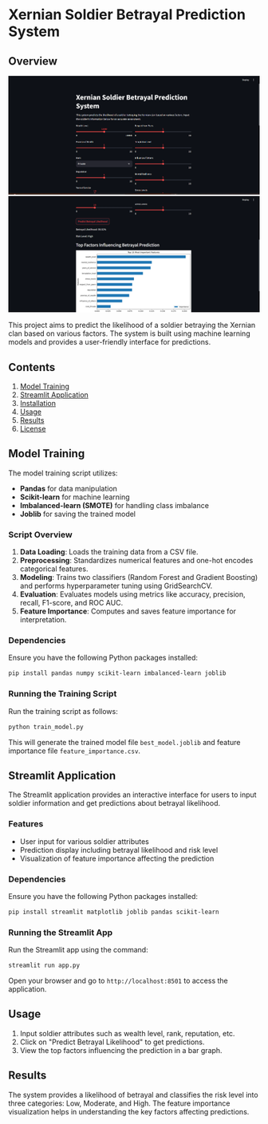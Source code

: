 # Xernian Soldier Betrayal Prediction System

## Overview
![alt text](<Screenshot 2024-09-23 221647.png>)
![alt text](<Screenshot 2024-09-23 221706.png>)

This project aims to predict the likelihood of a soldier betraying the Xernian clan based on various factors. The system is built using machine learning models and provides a user-friendly interface for predictions.

## Contents

1. [Model Training](#model-training)
2. [Streamlit Application](#streamlit-application)
3. [Installation](#installation)
4. [Usage](#usage)
5. [Results](#results)
6. [License](#license)

## Model Training

The model training script utilizes:
- **Pandas** for data manipulation
- **Scikit-learn** for machine learning
- **Imbalanced-learn (SMOTE)** for handling class imbalance
- **Joblib** for saving the trained model

### Script Overview

1. **Data Loading**: Loads the training data from a CSV file.
2. **Preprocessing**: Standardizes numerical features and one-hot encodes categorical features.
3. **Modeling**: Trains two classifiers (Random Forest and Gradient Boosting) and performs hyperparameter tuning using GridSearchCV.
4. **Evaluation**: Evaluates models using metrics like accuracy, precision, recall, F1-score, and ROC AUC.
5. **Feature Importance**: Computes and saves feature importance for interpretation.

### Dependencies

Ensure you have the following Python packages installed:

```bash
pip install pandas numpy scikit-learn imbalanced-learn joblib
```

### Running the Training Script

Run the training script as follows:

```bash
python train_model.py
```

This will generate the trained model file `best_model.joblib` and feature importance file `feature_importance.csv`.

## Streamlit Application

The Streamlit application provides an interactive interface for users to input soldier information and get predictions about betrayal likelihood.

### Features

- User input for various soldier attributes
- Prediction display including betrayal likelihood and risk level
- Visualization of feature importance affecting the prediction

### Dependencies

Ensure you have the following Python packages installed:

```bash
pip install streamlit matplotlib joblib pandas scikit-learn
```

### Running the Streamlit App

Run the Streamlit app using the command:

```bash
streamlit run app.py
```

Open your browser and go to `http://localhost:8501` to access the application.

## Usage

1. Input soldier attributes such as wealth level, rank, reputation, etc.
2. Click on "Predict Betrayal Likelihood" to get predictions.
3. View the top factors influencing the prediction in a bar graph.

## Results

The system provides a likelihood of betrayal and classifies the risk level into three categories: Low, Moderate, and High. The feature importance visualization helps in understanding the key factors affecting predictions.

